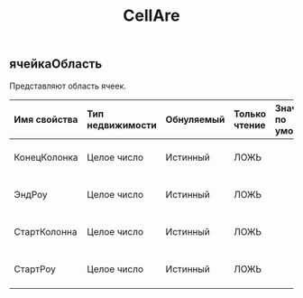 ﻿---
title: CellAre
second_title: Aspose.Cells Cloud Documen
type: docs
url: /ru/specification/model/cellarea/
description: "Aspose.Cells Спецификация облачной модели: CellArea. Легко обрабатывайте Excel и другие документы электронных таблиц с помощью таких функций, как открытие, создание, редактирование, разделение, слияние, сравнение и преобразование."
kwords: Excel, Office, электронная таблица, Cloud REST API, CellArea
weight: 50
---
## **ячейкаОбласть**

 Представляют область ячеек.

| Имя свойства| Тип недвижимости| Обнуляемый| Только чтение| Значение по умолчанию| Описание|
|:- |:- |:- |:- |:- |:- |
| КонецКолонка| Целое число| Истинный| ЛОЖЬ|| Индекс конечного столбца.|
| ЭндРоу| Целое число| Истинный| ЛОЖЬ|| Индекс конечной строки.|
| СтартКолонна| Целое число| Истинный| ЛОЖЬ|| Индекс начального столбца.|
| СтартРоу| Целое число| Истинный| ЛОЖЬ|| Индекс начальной строки.|


